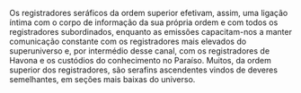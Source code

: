 ﻿Os registradores seráficos da ordem superior efetivam, assim, uma ligação íntima com o corpo de informação da sua própria ordem e com todos os registradores subordinados, enquanto as emissões capacitam-nos a manter comunicação constante com os registradores mais elevados do superuniverso e, por intermédio desse canal, com os registradores de Havona e os custódios do conhecimento no Paraíso. Muitos, da ordem superior dos registradores, são serafins ascendentes vindos de deveres semelhantes, em seções mais baixas do universo.